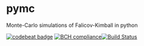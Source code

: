 # pymc
Monte-Carlo simulations of Falicov-Kimball in python  

[![codebeat badge](https://codebeat.co/badges/de363c38-b5af-4810-818d-b81762921609)](https://codebeat.co/projects/github-com-promny-pymc-master)
[![BCH compliance](https://bettercodehub.com/edge/badge/PROMNY/pymc?branch=master)](https://bettercodehub.com/)[![Build Status](https://travis-ci.org/PROMNY/pymc.svg?branch=master)](https://travis-ci.org/PROMNY/pymc)
